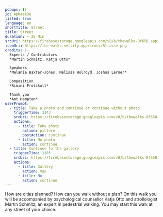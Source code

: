 ```yaml
---
popups: []
id: Apheek3e
listed: true
language: en
shortTitle: Street
title: Street
duration: ~ 25 Min
srcUri: https://firebasestorage.googleapis.com/v0/b/thewalks-8f658.appspot.com/o/mp3%2Fv0%2Fen_Apheek3e%2Fen_Apheek3e.mp3?alt=media&token=e20fef6d-b663-42d9-a1c2-6f160359d698
iconUri: https://the-walks.netlify.app/icons/Strasse.png
credits: |-
  Experts / Contributors
  *Martin Schmitz, Katja Otto*

  Speakers
  *Melanie Baxter-Jones, Melissa Holroyd, Joshua Lerner*

  Composition
  *Rimini Protokoll*

  Thank you
  *Ant Hampton*
userPrompt:
  - title: Take a photo and continue or continue without photo.
    triggerTime: 1143
    srcUri: https://firebasestorage.googleapis.com/v0/b/thewalks-8f658.appspot.com/o/mp3%2Fv0%2Fde_Apheek3e%2Fde_Apheek3e_loop_1.mp3?alt=media&token=22464db2-4fbe-4197-9dde-9115c26039e4
    actions:
      - title: Take photo
        action: picture
        postAction: continue
      - title: No photo
        action: continue
  - title: Continue to the gallery
    triggerTime: 1185
    srcUri: https://firebasestorage.googleapis.com/v0/b/thewalks-8f658.appspot.com/o/static%2Fmedias%2Fmulti_Zeubeel8_loop.mp3?alt=media&token=88349085-3303-48b9-bdc6-fd7b09519a26
    actions:
      - title: Gallery
        action: map
      - title: No
        action: continue
---
```

How are cities planned? How can you walk without a plan? On this walk you will be accompanied by psychological counsellor Katja Otto and strollologist Martin Schmitz, an expert in pedestrial walking. You may start this walk at any street of your choice.
